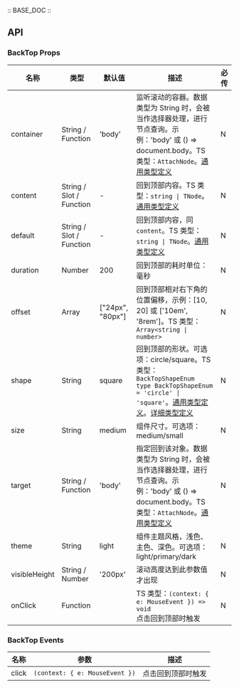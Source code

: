 :: BASE_DOC ::

## API

### BackTop Props

名称 | 类型 | 默认值 | 描述 | 必传
-- | -- | -- | -- | --
container | String / Function | 'body' | 监听滚动的容器。数据类型为 String 时，会被当作选择器处理，进行节点查询。示例：'body' 或 () => document.body。TS 类型：`AttachNode`。[通用类型定义](https://github.com/Tencent/tdesign-vue-next/blob/develop/packages/components/common.ts) | N
content | String / Slot / Function | - | 回到顶部内容。TS 类型：`string \| TNode`。[通用类型定义](https://github.com/Tencent/tdesign-vue-next/blob/develop/packages/components/common.ts) | N
default | String / Slot / Function | - | 回到顶部内容，同 `content`。TS 类型：`string \| TNode`。[通用类型定义](https://github.com/Tencent/tdesign-vue-next/blob/develop/packages/components/common.ts) | N
duration | Number | 200 | 回到顶部的耗时单位：毫秒 | N
offset | Array | ["24px", "80px"] | 回到顶部相对右下角的位置偏移，示例：[10, 20] 或 ['10em', '8rem']。TS 类型：`Array<string \| number>` | N
shape | String | square | 回到顶部的形状。可选项：circle/square。TS 类型：`BackTopShapeEnum ` `type BackTopShapeEnum = 'circle' \| 'square'`。[通用类型定义](https://github.com/Tencent/tdesign-vue-next/blob/develop/packages/components/common.ts)。[详细类型定义](https://github.com/Tencent/tdesign-vue-next/blob/develop/packages/components/back-top/type.ts) | N
size | String | medium | 组件尺寸。可选项：medium/small | N
target | String / Function | 'body' | 指定回到该对象。数据类型为 String 时，会被当作选择器处理，进行节点查询。示例：'body' 或 () => document.body。TS 类型：`AttachNode`。[通用类型定义](https://github.com/Tencent/tdesign-vue-next/blob/develop/packages/components/common.ts) | N
theme | String | light | 组件主题风格，浅色、主色、深色。可选项：light/primary/dark | N
visibleHeight | String / Number | '200px' | 滚动高度达到此参数值才出现 | N
onClick | Function |  | TS 类型：`(context: { e: MouseEvent }) => void`<br/>点击回到顶部时触发 | N

### BackTop Events

名称 | 参数 | 描述
-- | -- | --
click | `(context: { e: MouseEvent })` | 点击回到顶部时触发
